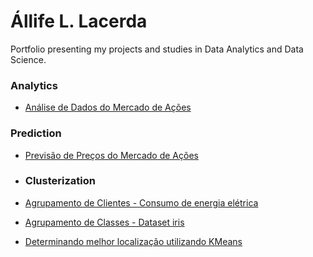# Állife L. Lacerda
Portfolio presenting my projects and studies in Data Analytics and Data Science.

### Analytics
* [Análise de Dados do Mercado de Ações](https://github.com/allifelacerda/Portfolio/blob/main/Mercado%20de%20A%C3%A7%C3%B5es%20-%20An%C3%A1lise%20t%C3%A9cnica%20e%20visualiza%C3%A7%C3%A3o%20de%20dados%20utilizando%20Python.ipynb)

### Prediction
* [Previsão de Preços do Mercado de Ações](https://github.com/allifelacerda/Portfolio/blob/main/Mercado%20de%20A%C3%A7%C3%B5es%20-%20Previs%C3%A3o%20de%20pre%C3%A7os%20utilizando%20Machine%20Learning.ipynb)

* ### Clusterization
* [Agrupamento de Clientes - Consumo de energia elétrica](https://github.com/allifelacerda/Portfolio/blob/main/Agrupamento%20de%20Clientes.ipynb)
* [Agrupamento de Classes - Dataset iris](https://github.com/allifelacerda/Portfolio/blob/main/Iris%20Clustering.ipynb)
* [Determinando melhor localização utilizando KMeans](https://colab.research.google.com/drive/1yxsQWNgiqMcDdVqhZB2W0WVOj8_fH1Ej?usp=sharing)
